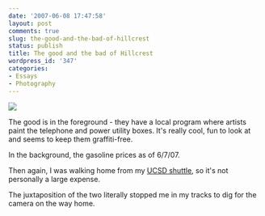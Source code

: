 ```yaml
---
date: '2007-06-08 17:47:58'
layout: post
comments: true
slug: the-good-and-the-bad-of-hillcrest
status: publish
title: The good and the bad of Hillcrest
wordpress_id: '347'
categories:
- Essays
- Photography
---
```



![](http://www.phfactor.net/wp-pics/hillcrest-tradeoffs.JPG)


The good is in the foreground - they have a local program where artists paint the telephone and power utility boxes. It's really cool, fun to look at and seems to keep them graffiti-free. 

In the background, the gasoline prices as of 6/7/07.

Then again, I was walking home from my [UCSD shuttle](http://blink.ucsd.edu/Blink/External/Topics/Policy/0,1162,12941,00.html), so it's not personally a large expense.

The juxtaposition of the two literally stopped me in my tracks to dig for the camera on the way home. 
